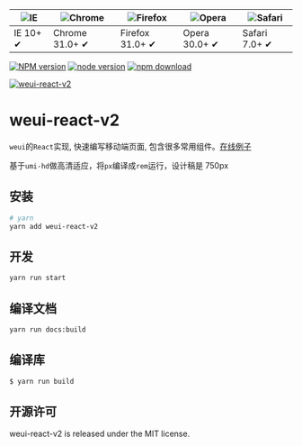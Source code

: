 | ![IE](https://github.com/alrra/browser-logos/blob/master/src/edge/edge_48x48.png?raw=true) | ![Chrome](https://github.com/alrra/browser-logos/blob/master/src/chrome/chrome_48x48.png?raw=true) | ![Firefox](https://github.com/alrra/browser-logos/blob/master/src/firefox/firefox_48x48.png?raw=true) | ![Opera](https://github.com/alrra/browser-logos/blob/master/src/opera/opera_48x48.png?raw=true) | ![Safari](https://github.com/alrra/browser-logos/blob/master/src/safari/safari_48x48.png?raw=true) |
| ------------------------------------------------------------------------------------------ | -------------------------------------------------------------------------------------------------- | ----------------------------------------------------------------------------------------------------- | ----------------------------------------------------------------------------------------------- | -------------------------------------------------------------------------------------------------- |
| IE 10+ ✔                                                                                   | Chrome 31.0+ ✔                                                                                     | Firefox 31.0+ ✔                                                                                       | Opera 30.0+ ✔                                                                                   | Safari 7.0+ ✔                                                                                      |

[![NPM version][npm-image]][npm-url]
[![node version][node-image]][node-url]
[![npm download][download-image]][download-url]

[npm-image]: http://img.shields.io/npm/v/weui-react-v2.svg?style=flat-square
[npm-url]: http://npmjs.org/package/weui-react-v2
[node-image]: https://img.shields.io/badge/node.js-%3E=_0.10-green.svg?style=flat-square
[node-url]: http://nodejs.org/download/
[download-image]: https://img.shields.io/npm/dm/weui-react-v2.svg?style=flat-square
[download-url]: https://npmjs.org/package/weui-react-v2

[![weui-react-v2](https://nodei.co/npm/weui-react-v2.png)](https://npmjs.org/package/weui-react-v2)

# weui-react-v2

`weui`的`React`实现, 快速编写移动端页面, 包含很多常用组件。[在线例子](https://xueyou2000.github.io/weui-react/site-dest)

基于`umi-hd`做高清适应，将`px`编译成`rem`运行，设计稿是 750px

## 安装

```bash
# yarn
yarn add weui-react-v2
```

## 开发

```bash
yarn run start
```

## 编译文档

```bash
yarn run docs:build
```

## 编译库

```bash
$ yarn run build
```

## 开源许可

weui-react-v2 is released under the MIT license.
